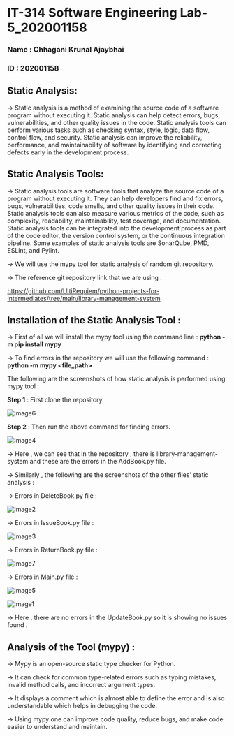 # IT-314 Software Engineering Lab-5_202001158

### Name : Chhagani Krunal Ajaybhai
### ID   : 202001158

## Static Analysis:

→ Static analysis is a method of examining the source code of a software program without executing it. Static analysis can help detect errors, bugs, vulnerabilities, and other quality issues in the code. Static analysis tools can perform various tasks such as checking syntax, style, logic, data flow, control flow, and security. Static analysis can improve the reliability, performance, and maintainability of software by identifying and correcting defects early in the
development process.

## Static Analysis Tools:


→ Static analysis tools are software tools that analyze the source code of a program without executing it. They can help developers find and fix errors, bugs, vulnerabilities, code smells, and other quality issues in their code. Static analysis tools can also measure various metrics of the code, such as complexity, readability, maintainability, test coverage, and documentation. Static analysis tools can be integrated into the development process as part of the code editor, the version control system, or the continuous integration pipeline. Some examples of static analysis tools are SonarQube, PMD, ESLint, and Pylint.

→ We will use the mypy tool for static analysis of random git repository.

→ The reference git repository link that we are using : 

https://github.com/UltiRequiem/python-projects-for-intermediates/tree/main/library-management-system

## Installation of the Static Analysis Tool : 

→ First of all we will install the mypy tool using the command line : **python -m pip install mypy**

→ To find errors in the repository we will use the following command : **python -m mypy <file_path>**

 The following are the screenshots of how static analysis is performed using mypy tool : 

**Step 1** : First clone the repository.

![image6](https://user-images.githubusercontent.com/77279344/225575686-e841bd2d-a799-45d1-bbe8-c6cb8200fd1b.png)

**Step 2** : Then run the above command for finding errors.

![image4](https://user-images.githubusercontent.com/77279344/225575704-536d79c7-0822-49f5-8922-f58e9248fd08.png)

→ Here , we can see that in the repository , there is library-management-system and these are the errors in the AddBook.py file.

→ Similarly , the following are the screenshots of the other files’ static analysis : 

→ Errors in DeleteBook.py file : 

![image2](https://user-images.githubusercontent.com/77279344/225575699-06c20c82-1ec4-4138-8b37-0a0834f69348.png)

→ Errors in IssueBook.py file : 

![image3](https://user-images.githubusercontent.com/77279344/225575702-54637a28-acf8-40b8-9466-13b78383c73a.png)

→ Errors in ReturnBook.py file : 

![image7](https://user-images.githubusercontent.com/77279344/225575692-01fca8bb-765d-46d2-a86a-0b196a6121eb.png)

→ Errors in Main.py file : 

![image5](https://user-images.githubusercontent.com/77279344/225575709-acb5eb2a-e76c-40e0-94ef-afafa85992b8.png)


![image1](https://user-images.githubusercontent.com/77279344/225575695-d1e6d0dc-2972-4037-a8c9-3cc60b5d6eca.png)

→ Here , there are no errors in the UpdateBook.py so it is showing no issues found .


## Analysis of the Tool (mypy) : 

→ Mypy is an open-source static type checker for Python.

→ It can check for common type-related errors such as typing mistakes, invalid method calls, and incorrect argument types.

→ It displays a comment which is almost able to define the error and is also understandable which helps in debugging the code.

→ Using mypy one can improve code quality, reduce bugs, and make code easier to understand and maintain.












